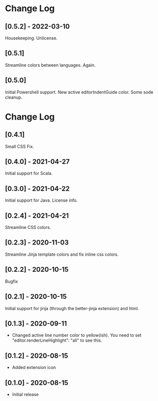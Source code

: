 # Change Log
## [0.5.2] - 2022-03-10
Housekeeping. Unlicense.

## [0.5.1] 
Streamline colors between languages. Again.

## [0.5.0] 
Initial Powershell support. New active editorIndentGuide color. Some sode cleanup.

# Change Log
## [0.4.1] 
Small CSS Fix.

## [0.4.0] - 2021-04-27
Initial support for Scala.

## [0.3.0] - 2021-04-22
Initial support for Java. License info.

## [0.2.4] - 2021-04-21
Streamline CSS colors.

## [0.2.3] - 2020-11-03
Streamline Jinja template colors and fix inline css colors.

## [0.2.2] - 2020-10-15
Bugfix

## [0.2.1] - 2020-10-15
Initial support for jinja (through the better-jinja extension) and html.

## [0.1.3] - 2020-09-11
- Changed active line number color to yellow(ish). You need to set "editor.renderLineHighlight": "all" to see this.

## [0.1.2] - 2020-08-15
- Added extension icon

## [0.1.0] - 2020-08-15
- Initial release
